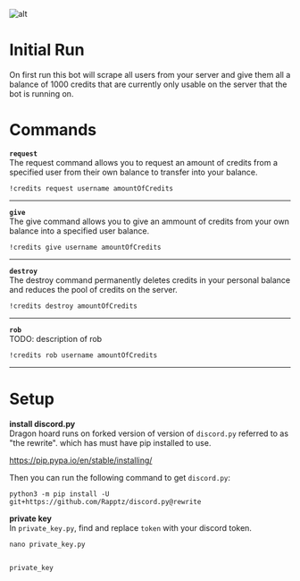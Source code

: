   
![alt](./assets/logo_desc.PNG)  

# Initial Run

On first run this bot will scrape all users from your server and give them all a balance of 1000 credits that are currently only usable on the server that the bot is running on.

# Commands

**`request`**   
The request command allows you to request an amount of credits from a specified user from their own balance to transfer into your balance.
```
!credits request username amountOfCredits
```
---- 
**`give`**  
The give command allows you to give an ammount of credits from your own balance into a specified user balance.
```
!credits give username amountOfCredits
```
---- 

**`destroy`**  
The destroy command permanently deletes credits in your personal balance and reduces the pool of credits on the server.
```
!credits destroy amountOfCredits
```
---- 

**`rob`**  
TODO: description of rob
```
!credits rob username amountOfCredits
```
---- 


# Setup  

**install discord.py**  
Dragon hoard runs on forked version of version of `discord.py` referred to as "the rewrite". 
which has must have pip installed to use. 

https://pip.pypa.io/en/stable/installing/

Then you can run the following command to get `discord.py`:

```
python3 -m pip install -U git+https://github.com/Rapptz/discord.py@rewrite
```
  
  
**private key**    
In `private_key.py`, find and replace `token` with your discord token. 
  
```
nano private_key.py
```

``` 

private_key 

```

